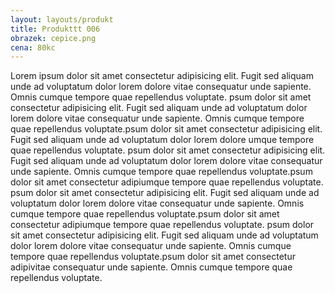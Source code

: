 ```yaml
---
layout: layouts/produkt
title: Produkttt 006
obrazek: cepice.png
cena: 80kc
---
```


Lorem ipsum dolor sit amet consectetur adipisicing elit. Fugit sed aliquam unde ad voluptatum dolor lorem dolore vitae consequatur unde sapiente. Omnis cumque tempore quae repellendus voluptate. psum dolor sit amet consectetur adipisicing elit. Fugit sed aliquam unde ad voluptatum dolor lorem dolore vitae consequatur unde sapiente. Omnis cumque tempore quae repellendus voluptate.psum dolor sit amet consectetur adipisicing elit. Fugit sed aliquam unde ad voluptatum dolor lorem dolore umque tempore quae repellendus voluptate. psum dolor sit amet consectetur adipisicing elit. Fugit sed aliquam unde ad voluptatum dolor lorem dolore vitae consequatur unde sapiente. Omnis cumque tempore quae repellendus voluptate.psum dolor sit amet consectetur adipiumque tempore quae repellendus voluptate. psum dolor sit amet consectetur adipisicing elit. Fugit sed aliquam unde ad voluptatum dolor lorem dolore vitae consequatur unde sapiente. Omnis cumque tempore quae repellendus voluptate.psum dolor sit amet consectetur adipiumque tempore quae repellendus voluptate. psum dolor sit amet consectetur adipisicing elit. Fugit sed aliquam unde ad voluptatum dolor lorem dolore vitae consequatur unde sapiente. Omnis cumque tempore quae repellendus voluptate.psum dolor sit amet consectetur adipivitae consequatur unde sapiente. Omnis cumque tempore quae repellendus voluptate.